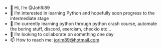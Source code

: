 - 👋 Hi, I’m @JohRi89
- 👀 I’m interested in learning Python and hopefully soon progress to the intermediate stage
- 🌱 I’m currently learning python through python crash course, automate the boring stuff, discord, exercism, checkio etc...
- 💞️ I’m looking to collaborate on something one day
- 📫 How to reach me: jorim89@hotmail.com

<!---
JohRi89/JohRi89 is a ✨ special ✨ repository because its `README.md` (this file) appears on your GitHub profile.
You can click the Preview link to take a look at your changes.
--->
